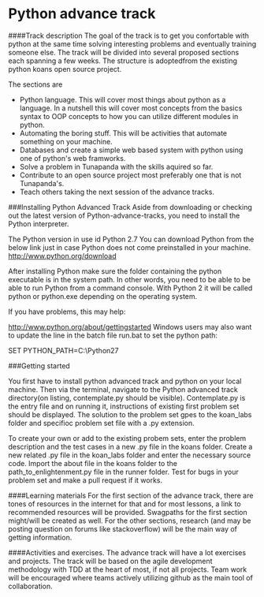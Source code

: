 # Python advance track

####Track description
The goal of the track is to get you confortable with python at the same time solving interesting problems and eventually training someone else. The track will be divided into several proposed sections each spanning a few weeks. The structure is adoptedfrom the existing python koans open source project.  

The sections are 
* Python language. This will cover most things about python as a language. In a nutshell this will cover most concepts from
the basics syntax to OOP concepts to how you can utilize different modules in python.
* Automating the boring stuff. This will be activities that automate something on your machine.  
* Databases and create a simple web based system with python using one of python's web framworks. 
* Solve a problem in Tunapanda with the skills aquired so far.
* Contribute to an open source project most preferably one that is not Tunapanda's.
* Teach others taking the next session of the advance tracks.

###Installing Python Advanced Track
Aside from downloading or checking out the latest version of Python-advance-tracks, you need to install the Python interpreter.

The Python version in use id Python 2.7
You can download Python from the below link just in case Python does not come preinstalled in your machine.
http://www.python.org/download

After installing Python make sure the folder containing the python executable is in the system path. In other words, you need to be able to be able to run Python from a command console. With Python 2 it will be called python or python.exe depending on the operating system. 

If you have problems, this may help:

http://www.python.org/about/gettingstarted
Windows users may also want to update the line in the batch file run.bat to set the python path:

SET PYTHON_PATH=C:\Python27

###Getting started

You first have to install python advanced track and python on your local machine. Then via the terminal, navigate to the Python advanced track directory(on listing, contemplate.py should be visible). Contemplate.py is the entry file and on running it, instructions of existing first problem set should be displayed. The solution to the problem set gpes to the koan_labs folder and specifioc problem set file with a .py extension. 

To create your own or add to the existing probem sets, enter the problem description and the test cases in a new .py file in the koans folder. Create a new related .py file in the koan_labs folder and enter the necessary source code. Import the about file in the koans folder to the path_to_enlightenment.py file in the runner folder. Test for bugs in your problem set and make a pull request if it works.

####Learning materials 
For the first section of the advance track, there are tones of resources in the internet for that and for most lessons, a link to recommended resources will be provided. Swagpaths for the first section might/will be created as well. 
For the other sections, research (and may be posting question on forums like stackoverflow) will be the main way of getting information.

####Activities and exercises.
The advance track will have a lot exercises and projects. The track will be based on the agile development methodology with TDD at the heart of most, if not all projects. Team work will be encouraged where teams actively utilizing github as the main tool of collaboration.  

